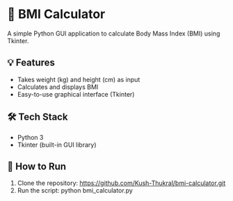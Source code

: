 # 🧮 BMI Calculator

A simple Python GUI application to calculate Body Mass Index (BMI) using Tkinter.

## 💡 Features
- Takes weight (kg) and height (cm) as input
- Calculates and displays BMI
- Easy-to-use graphical interface (Tkinter)

## 🛠️ Tech Stack
- Python 3
- Tkinter (built-in GUI library)

## 🚀 How to Run
1. Clone the repository: https://github.com/Kush-Thukral/bmi-calculator.git
2. Run the script: python bmi_calculator.py
